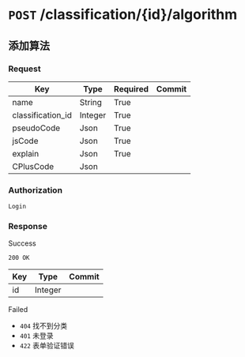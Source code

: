 # `POST` /classification/{id}/algorithm

## 添加算法

### Request

| Key | Type | Required | Commit |
| --- | --- | --- | --- |
| name | String | True | |
| classification_id | Integer | True | |
| pseudoCode | Json | True | |
| jsCode | Json | True | |
| explain | Json | True | |
| CPlusCode | Json | | |

### Authorization

`Login`

### Response

Success

`200 OK`

| Key | Type | Commit |
| --- | --- | --- |
| id | Integer | |

Failed

- `404` 找不到分类
- `401` 未登录
- `422` 表单验证错误
